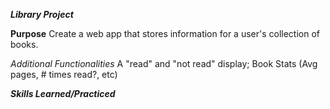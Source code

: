 ***Library Project***

**Purpose**
Create a web app  that stores information for a user's collection of books.

*Additional Functionalities*
A "read" and "not read" display;
Book Stats (Avg pages, # times read?, etc)


***Skills Learned/Practiced***